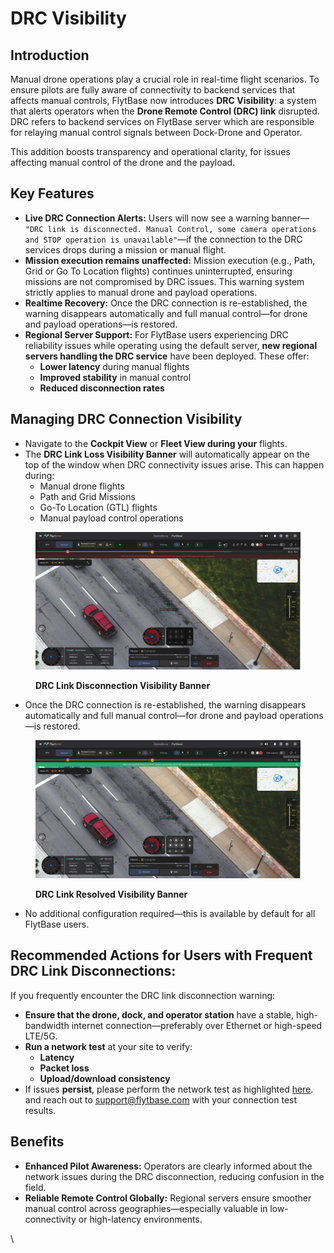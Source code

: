 # DRC Visibility

## **Introduction**

Manual drone operations play a crucial role in real-time flight scenarios. To ensure pilots are fully aware of connectivity to backend services that affects manual controls, FlytBase now introduces **DRC Visibility**: a system that alerts operators when the **Drone Remote Control (DRC) link** disrupted. DRC refers to backend services on FlytBase server which are responsible for relaying manual control signals between Dock-Drone and Operator.

This addition boosts transparency and operational clarity, for issues affecting manual control of the drone and the payload.

## **Key Features** <a href="#key-features" id="key-features"></a>

* **Live DRC Connection Alerts:** Users will now see a warning banner— `"DRC link is disconnected. Manual Control, some camera operations and STOP operation is unavailable"`—if the connection to the DRC services drops during a mission or manual flight.
* **Mission execution remains unaffected:** Mission execution (e.g., Path, Grid or Go To Location flights) continues uninterrupted, ensuring missions are not compromised by DRC issues. This warning system strictly applies to manual drone and payload operations.
* **Realtime Recovery:** Once the DRC connection is re-established, the warning disappears automatically and full manual control—for drone and payload operations—is restored.
* **Regional Server Support:** For FlytBase users experiencing DRC reliability issues while operating using the default server, **new regional servers handling the DRC service** have been deployed. These offer:
  * **Lower latency** during manual flights
  * **Improved stability** in manual control
  * **Reduced disconnection rates**

## Managing DRC Connection Visibility <a href="#managing-drc-connection-visibility" id="managing-drc-connection-visibility"></a>

* Navigate to the **Cockpit View** or **Fleet View during your** flights.
* The **DRC Link Loss Visibility Banner** will automatically appear on the top of the window when DRC connectivity issues arise. This can happen during:
  * Manual drone flights
  * Path and Grid Missions
  * Go-To Location (GTL) flights
  * Manual payload control operations

<figure><img src="../../.gitbook/assets/feed.png" alt=""><figcaption><p><strong>DRC Link Disconnection Visibility Banner</strong></p></figcaption></figure>

* Once the DRC connection is re-established, the warning disappears automatically and full manual control—for drone and payload operations—is restored.

<figure><img src="../../.gitbook/assets/feed-2.png" alt=""><figcaption><p><strong>DRC Link Resolved Visibility Banner</strong></p></figcaption></figure>

* No additional configuration required—this is available by default for all FlytBase users.

## **Recommended Actions for Users with Frequent DRC Link Disconnections:** <a href="#recommended-actions-for-users-with-frequent-drc-link-disconnections" id="recommended-actions-for-users-with-frequent-drc-link-disconnections"></a>

If you frequently encounter the DRC link disconnection warning:

* **Ensure that the drone, dock, and operator station** have a stable, high-bandwidth internet connection—preferably over Ethernet or high-speed LTE/5G.
* **Run a network test** at your site to verify:
  * **Latency**
  * **Packet loss**
  * **Upload/download consistency**
* If issues **persist**, please perform the network test as highlighted [here](https://drive.google.com/file/d/1_eIrtVBKSQ51qMWm9wNRrylYs_L2Kwws/view?usp=sharing). and reach out to support@flytbase.com with your connection test results.

## **Benefits** <a href="#benefits" id="benefits"></a>

* **Enhanced Pilot Awareness:** Operators are clearly informed about the network issues during the DRC disconnection, reducing confusion in the field.
* **Reliable Remote Control Globally:** Regional servers ensure smoother manual control across geographies—especially valuable in low-connectivity or high-latency environments.

\

